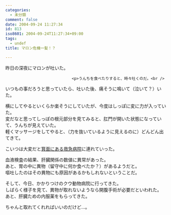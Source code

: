 ```yaml
---
categories:
  - 未分類
comment: false
date: 2004-09-24 11:27:34
id: 813
iso8601: 2004-09-24T11:27:34+09:00
tags:
  - undef
title: マロン危機一髪！？

---
```


<div class="entry-body">
                                 <p>昨日の深夜にマロンが吐いた。</p>
                              
                                 <p>うんちを食べたりすると、時々吐くのだ。<br />
いつもの事だろうと思っていたら、吐いた後、痛そうに鳴いて（泣いて？）いた。</p>

<p>横にしてやるといくらか楽そうにしていたが、今度はしっぽに変に力が入っていた。<br />
変だなと思ってしっぽの根元部分を見てみると、肛門が開いた状態になっていて、うんちが見えていた。<br />
軽くマッサージをしてやると、（力を抜いているように見えるのに）どんどん出てきて。</p>

<p>こいつは大変だと<a href="http://heah.ceo-jp.com">箕面にある救急病院</a>に連れていった。</p>

<p>血液検査の結果、肝臓関係の数値に異常があった。<br />
あと、胃の中に異物（留守中に何か食べたか？）があるようだと。<br />
嘔吐したのはその異物にも原因があるかもしれないということだ。</p>

<p>そして、今日、かかりつけのクウ動物病院に行ってきた。<br />
しばらく様子を見て、異物が取れないようなら開腹手術が必要だといわれた。<br />
あと、肝臓ための内服薬をもらってきた。</p>

<p>ちゃんと取れてくれればいいのだけど…。</p>
                              </div>    	